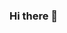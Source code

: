### Hi there 👋

<!--
**tobyjorris/tobyjorris** is a ✨ _special_ ✨ repository because its `README.md` (this file) appears on your GitHub profile.

Here are some ideas to get you started:

- 🔭 I’m currently working on ...gccmealplanner.com
- 🌱 I’m currently learning ...sorting algorithms
- 👯 I’m looking to collaborate on ... unique front end projects
- 🤔 I’m looking for help with ... fraction conversions in JS
- 💬 Ask me about ... dogs :dog:
- 📫 How to reach me: ... tobyjorris@gmail.com

